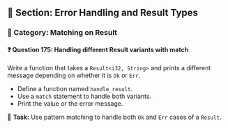 ## 📘 Section: Error Handling and Result Types  
### 🔹 Category: Matching on Result  
#### ❓ Question 175: Handling different Result variants with match

Write a function that takes a `Result<i32, String>` and prints a different message depending on whether it is `Ok` or `Err`.

- Define a function named `handle_result`.
- Use a `match` statement to handle both variants.
- Print the value or the error message.

🔧 **Task:** Use pattern matching to handle both `Ok` and `Err` cases of a `Result`.
